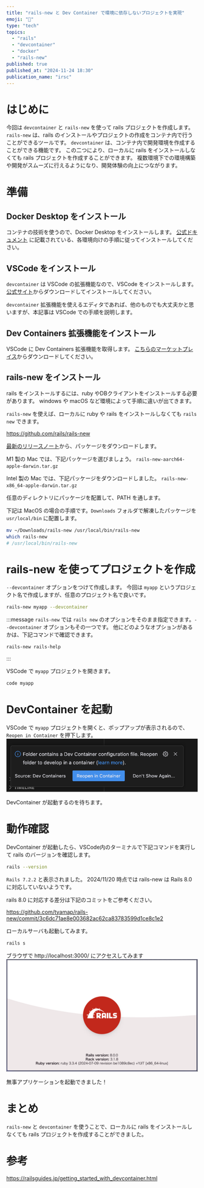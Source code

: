 ```yaml
---
title: "rails-new と Dev Container で環境に依存しないプロジェクトを実現"
emoji: "💎"
type: "tech"
topics:
  - "rails"
  - "devcontainer"
  - "docker"
  - "rails-new"
published: true
published_at: "2024-11-24 18:30"
publication_name: "irsc"
---
```


# はじめに
今回は `devcontainer` と `rails-new` を使って rails プロジェクトを作成します。
`rails-new` は、rails のインストールやプロジェクトの作成をコンテナ内で行うことができるツールです。
`devcontainer` は、コンテナ内で開発環境を作成することができる機能です。
この二つにより、ローカルに rails をインストールしなくても rails プロジェクトを作成することができます。
複数環境下での環境構築や開発がスムーズに行えるようになり、開発体験の向上につながります。

# 準備
## Docker Desktop をインストール
コンテナの技術を使うので、Docker Desktop をインストールします。
[公式ドキュメント](https://docs.docker.com/desktop/) に記載されている、各環境向けの手順に従ってインストールしてください。

## VSCode をインストール
`devcontainer` は VSCode の拡張機能なので、VSCode をインストールします。
[公式サイト](https://code.visualstudio.com/)からダウンロードしてインストールしてください。

`devcontainer` 拡張機能を使えるエディタであれば、他のものでも大丈夫かと思いますが、本記事は VSCode での手順を説明します。

## Dev Containers 拡張機能をインストール
VSCode に Dev Containers 拡張機能を取得します。
[こちらのマーケットプレイス](https://marketplace.visualstudio.com/items?itemName=ms-vscode-remote.remote-containers)からダウンロードしてください。

## rails-new をインストール
rails をインストールするには、ruby やDBクライアントをインストールする必要があります。
windows や macOS など環境によって手順に違いが出てきます。

`rails-new` を使えば、ローカルに ruby や rails をインストールしなくても `rails new` できます。

https://github.com/rails/rails-new

[最新のリリースノート](https://github.com/rails/rails-new/releases)から、パッケージをダウンロードします。

M1 製の Mac では、下記パッケージを選びましょう。
`rails-new-aarch64-apple-darwin.tar.gz`

Intel 製の Mac では、下記パッケージをダウンロードしました。
`rails-new-x86_64-apple-darwin.tar.gz`

任意のディレクトリにパッケージを配置して、PATH を通します。

下記は MacOS の場合の手順です。`Downloads` フォルダで解凍したパッケージを `usr/local/bin` に配置します。
```sh
mv ~/Downloads/rails-new /usr/local/bin/rails-new
which rails-new
# /usr/local/bin/rails-new
```

# rails-new を使ってプロジェクトを作成

`--devcontainer` オプションをつけて作成します。
今回は `myapp` というプロジェクト名で作成しますが、任意のプロジェクト名で良いです。

```sh
rails-new myapp --devcontainer
```

:::message
`rails-new` では `rails new` のオプションをそのまま指定できます。`--devcontainer` オプションもその一つです。
他にどのようなオプションがあるかは、下記コマンドで確認できます。
```sh
rails-new rails-help
```
:::

VSCode で `myapp` プロジェクトを開きます。
```sh
code myapp
```

# DevContainer を起動
VSCode で `myapp` プロジェクトを開くと、ポップアップが表示されるので、`Reopen in Container` を押下します。
![reopen-in-container](/images/open-in-devcontainer.png)

DevContainer が起動するのを待ちます。

# 動作確認
DevContainer が起動したら、VSCode内のターミナルで下記コマンドを実行して rails のバージョンを確認します。
```sh
rails --version
```
`Rails 7.2.2` と表示されました。
2024/11/20 時点では rails-new は Rails 8.0 に対応していないようです。

rails 8.0 に対応する差分は下記のコミットをご参考ください。

https://github.com/tyamap/rails-new/commit/3c6dc71ae8e003682ac62ca83783599d1ce8c1e2

ローカルサーバも起動してみます。
```sh
rails s
```

ブラウザで http://localhost:3000/ にアクセスしてみます
![rails-welcome](/images/rails-welcome.png)

無事アプリケーションを起動できました！

# まとめ
`rails-new` と `devcontainer` を使うことで、ローカルに rails をインストールしなくても rails プロジェクトを作成することができました。

# 参考
https://railsguides.jp/getting_started_with_devcontainer.html
